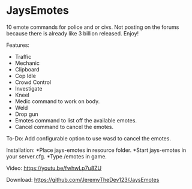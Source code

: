 # JaysEmotes
10 emote commands for police and or civs.
Not posting on the forums because there is already like 3 billion released.
Enjoy! 

Features:
* Traffic
* Mechanic
* Clipboard
* Cop Idle
* Crowd Control
* Investigate
* Kneel
* Medic command to work on body.
* Weld
* Drop gun
* Emotes command to list off the available emotes.
* Cancel command to cancel the emotes.

To-Do:
Add configurable option to use wasd to cancel the emotes.

Installation:
*Place jays-emotes in resource folder.
*Start jays-emotes in your server.cfg.
*Type /emotes in game. 

Video: https://youtu.be/fwhwLp7u8ZU

Download: https://github.com/JeremyTheDev123/JaysEmotes
